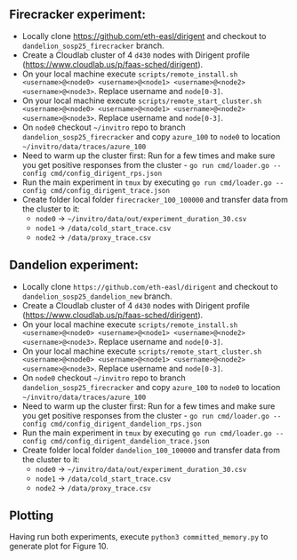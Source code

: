 
## Firecracker experiment:
- Locally clone https://github.com/eth-easl/dirigent and checkout to `dandelion_sosp25_firecracker` branch.
- Create a Cloudlab cluster of 4 `d430` nodes with Dirigent profile (https://www.cloudlab.us/p/faas-sched/dirigent).
- On your local machine execute `scripts/remote_install.sh <username>@<node0> <username>@<node1> <username>@<node2> <username>@<node3>`. Replace username and `node[0-3]`.
- On your local machine execute `scripts/remote_start_cluster.sh <username>@<node0> <username>@<node1> <username>@<node2> <username>@<node3>`. Replace username and `node[0-3]`.
- On `node0` checkout `~/invitro` repo to branch `dandelion_sosp25_firecracker` and copy `azure_100` to `node0` to location `~/invitro/data/traces/azure_100`
- Need to warm up the cluster first:
	Run for a few times and make sure you get positive responses from the cluster - `go run cmd/loader.go --config cmd/config_dirigent_rps.json` 
- Run the main experiment in `tmux` by executing `go run cmd/loader.go --config cmd/config_dirigent_trace.json`
- Create folder local folder `firecracker_100_100000` and transfer data from the cluster to it:
	- `node0` -> `~/invitro/data/out/experiment_duration_30.csv`
	- `node1` -> `/data/cold_start_trace.csv`
	- `node2` -> `/data/proxy_trace.csv`

## Dandelion experiment:
- Locally clone `https://github.com/eth-easl/dirigent` and checkout to `dandelion_sosp25_dandelion_new` branch.
- Create a Cloudlab cluster of 4 `d430` nodes with Dirigent profile (https://www.cloudlab.us/p/faas-sched/dirigent).
- On your local machine execute `scripts/remote_install.sh <username>@<node0> <username>@<node1> <username>@<node2> <username>@<node3>`. Replace username and `node[0-3]`.
- On your local machine execute `scripts/remote_start_cluster.sh <username>@<node0> <username>@<node1> <username>@<node2> <username>@<node3>`. Replace username and `node[0-3]`.
- On `node0` checkout `~/invitro` repo to branch `dandelion_sosp25_firecracker` and copy `azure_100` to `node0` to location `~/invitro/data/traces/azure_100`
- Need to warm up the cluster first:
	Run for a few times and make sure you get positive responses from the cluster - `go run cmd/loader.go --config cmd/config_dirigent_dandelion_rps.json `
- Run the main experiment in `tmux` by executing `go run cmd/loader.go --config cmd/config_dirigent_dandelion_trace.json`
- Create folder local folder `dandelion_100_100000` and transfer data from the cluster to it:
	- `node0` -> `~/invitro/data/out/experiment_duration_30.csv`
	- `node1` -> `/data/cold_start_trace.csv`
	- `node2` -> `/data/proxy_trace.csv`

## Plotting	

Having run both experiments, execute `python3 committed_memory.py` to generate plot for Figure 10.
